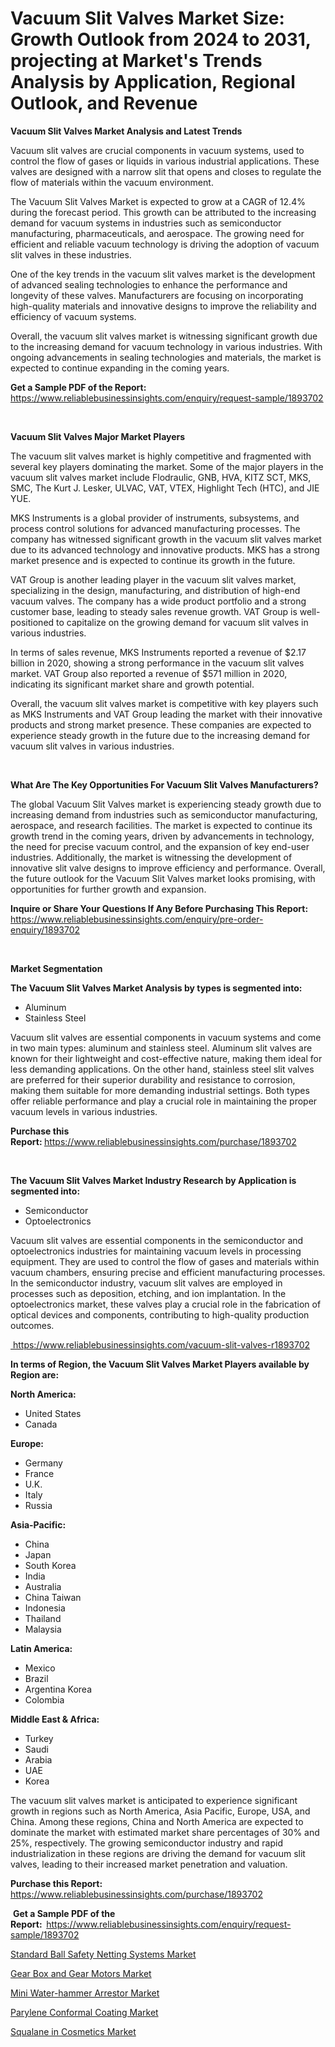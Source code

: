 <p><h1>Vacuum Slit Valves Market Size: Growth Outlook from 2024 to 2031, projecting at Market's Trends Analysis by Application, Regional Outlook, and Revenue</h1></p><p><strong>Vacuum Slit Valves Market Analysis and Latest Trends</strong></p>
<p><p>Vacuum slit valves are crucial components in vacuum systems, used to control the flow of gases or liquids in various industrial applications. These valves are designed with a narrow slit that opens and closes to regulate the flow of materials within the vacuum environment.</p><p>The Vacuum Slit Valves Market is expected to grow at a CAGR of 12.4% during the forecast period. This growth can be attributed to the increasing demand for vacuum systems in industries such as semiconductor manufacturing, pharmaceuticals, and aerospace. The growing need for efficient and reliable vacuum technology is driving the adoption of vacuum slit valves in these industries.</p><p>One of the key trends in the vacuum slit valves market is the development of advanced sealing technologies to enhance the performance and longevity of these valves. Manufacturers are focusing on incorporating high-quality materials and innovative designs to improve the reliability and efficiency of vacuum systems.</p><p>Overall, the vacuum slit valves market is witnessing significant growth due to the increasing demand for vacuum technology in various industries. With ongoing advancements in sealing technologies and materials, the market is expected to continue expanding in the coming years.</p></p>
<p><strong>Get a Sample PDF of the Report:&nbsp;</strong> <a href="https://www.reliablebusinessinsights.com/enquiry/request-sample/1893702">https://www.reliablebusinessinsights.com/enquiry/request-sample/1893702</a></p>
<p>&nbsp;</p>
<p><strong>Vacuum Slit Valves Major Market Players</strong></p>
<p><p>The vacuum slit valves market is highly competitive and fragmented with several key players dominating the market. Some of the major players in the vacuum slit valves market include Flodraulic, GNB, HVA, KITZ SCT, MKS, SMC, The Kurt J. Lesker, ULVAC, VAT, VTEX, Highlight Tech (HTC), and JIE YUE.</p><p>MKS Instruments is a global provider of instruments, subsystems, and process control solutions for advanced manufacturing processes. The company has witnessed significant growth in the vacuum slit valves market due to its advanced technology and innovative products. MKS has a strong market presence and is expected to continue its growth in the future.</p><p>VAT Group is another leading player in the vacuum slit valves market, specializing in the design, manufacturing, and distribution of high-end vacuum valves. The company has a wide product portfolio and a strong customer base, leading to steady sales revenue growth. VAT Group is well-positioned to capitalize on the growing demand for vacuum slit valves in various industries.</p><p>In terms of sales revenue, MKS Instruments reported a revenue of $2.17 billion in 2020, showing a strong performance in the vacuum slit valves market. VAT Group also reported a revenue of $571 million in 2020, indicating its significant market share and growth potential.</p><p>Overall, the vacuum slit valves market is competitive with key players such as MKS Instruments and VAT Group leading the market with their innovative products and strong market presence. These companies are expected to experience steady growth in the future due to the increasing demand for vacuum slit valves in various industries.</p></p>
<p>&nbsp;</p>
<p><strong>What Are The Key Opportunities For Vacuum Slit Valves Manufacturers?</strong></p>
<p><p>The global Vacuum Slit Valves market is experiencing steady growth due to increasing demand from industries such as semiconductor manufacturing, aerospace, and research facilities. The market is expected to continue its growth trend in the coming years, driven by advancements in technology, the need for precise vacuum control, and the expansion of key end-user industries. Additionally, the market is witnessing the development of innovative slit valve designs to improve efficiency and performance. Overall, the future outlook for the Vacuum Slit Valves market looks promising, with opportunities for further growth and expansion.</p></p>
<p><strong>Inquire or Share Your Questions If Any Before Purchasing This Report:</strong> <a href="https://www.reliablebusinessinsights.com/enquiry/pre-order-enquiry/1893702">https://www.reliablebusinessinsights.com/enquiry/pre-order-enquiry/1893702</a></p>
<p>&nbsp;</p>
<p><strong>Market Segmentation</strong></p>
<p><strong>The Vacuum Slit Valves Market Analysis by types is segmented into:</strong></p>
<p><ul><li>Aluminum</li><li>Stainless Steel</li></ul></p>
<p><p>Vacuum slit valves are essential components in vacuum systems and come in two main types: aluminum and stainless steel. Aluminum slit valves are known for their lightweight and cost-effective nature, making them ideal for less demanding applications. On the other hand, stainless steel slit valves are preferred for their superior durability and resistance to corrosion, making them suitable for more demanding industrial settings. Both types offer reliable performance and play a crucial role in maintaining the proper vacuum levels in various industries.</p></p>
<p><strong>Purchase this Report:&nbsp;</strong><a href="https://www.reliablebusinessinsights.com/purchase/1893702">https://www.reliablebusinessinsights.com/purchase/1893702</a></p>
<p>&nbsp;</p>
<p><strong>The Vacuum Slit Valves Market Industry Research by Application is segmented into:</strong></p>
<p><ul><li>Semiconductor</li><li>Optoelectronics</li></ul></p>
<p><p>Vacuum slit valves are essential components in the semiconductor and optoelectronics industries for maintaining vacuum levels in processing equipment. They are used to control the flow of gases and materials within vacuum chambers, ensuring precise and efficient manufacturing processes. In the semiconductor industry, vacuum slit valves are employed in processes such as deposition, etching, and ion implantation. In the optoelectronics market, these valves play a crucial role in the fabrication of optical devices and components, contributing to high-quality production outcomes.</p></p>
<p><a href="https://www.reliablebusinessinsights.com/vacuum-slit-valves-r1893702">&nbsp;https://www.reliablebusinessinsights.com/vacuum-slit-valves-r1893702</a></p>
<p><strong>In terms of Region, the Vacuum Slit Valves Market Players available by Region are:</strong></p>
<p>
    <p> <strong> North America: </strong>
        <ul>
            <li>United States</li>
            <li>Canada</li>
        </ul>
        </p> 
    <p> <strong> Europe: </strong>
        <ul>
            <li>Germany</li>
            <li>France</li>
            <li>U.K.</li>
            <li>Italy</li>
            <li>Russia</li>
        </ul>
        </p> 
    <p> <strong> Asia-Pacific: </strong>
        <ul>
            <li>China</li>
            <li>Japan</li>
            <li>South Korea</li>
            <li>India</li>
            <li>Australia</li>
            <li>China Taiwan</li>
            <li>Indonesia</li>
            <li>Thailand</li>
            <li>Malaysia</li>
        </ul>
        </p> 
    <p> <strong> Latin America: </strong>
        <ul>
            <li>Mexico</li>
            <li>Brazil</li>
            <li>Argentina Korea</li>
            <li>Colombia</li>
        </ul>
        </p> 
    <p> <strong> Middle East & Africa: </strong>
        <ul>
            <li>Turkey</li>
            <li>Saudi</li>
            <li>Arabia</li>
            <li>UAE</li>
            <li>Korea</li>
        </ul>
    </p>
    </p>
<p><p>The vacuum slit valves market is anticipated to experience significant growth in regions such as North America, Asia Pacific, Europe, USA, and China. Among these regions, China and North America are expected to dominate the market with estimated market share percentages of 30% and 25%, respectively. The growing semiconductor industry and rapid industrialization in these regions are driving the demand for vacuum slit valves, leading to their increased market penetration and valuation.</p></p>
<p><strong>Purchase this Report: </strong><a href="https://www.reliablebusinessinsights.com/purchase/1893702">https://www.reliablebusinessinsights.com/purchase/1893702</a></p>
<p>&nbsp;<strong>Get a Sample PDF of the Report:&nbsp;&nbsp;</strong><a href="https://www.reliablebusinessinsights.com/enquiry/request-sample/1893702">https://www.reliablebusinessinsights.com/enquiry/request-sample/1893702</a></p>
<p><strong></strong></p>
<p><p><a href="https://www.linkedin.com/pulse/global-standard-ball-safety-netting-systems-market-focus-application-kbgoe?trackingId=PvMWhnpKRjWXliaGbnPAaQ%3D%3D">Standard Ball Safety Netting Systems Market</a></p><p><a href="https://github.com/sydneyHaley871/Market-Research-Report-List-1/blob/main/gear-box-and-gear-motors-market.md">Gear Box and Gear Motors Market</a></p><p><a href="https://github.com/seamusocallaghan/Market-Research-Report-List-1/blob/main/mini-water-hammer-arrestor-market.md">Mini Water-hammer Arrestor Market</a></p><p><a href="https://www.linkedin.com/pulse/global-parylene-conformal-coating-market-size-trends-analysis-swr6f?trackingId=GjEBsydiRAiBHaPgmbAaKQ%3D%3D">Parylene Conformal Coating Market</a></p><p><a href="https://www.linkedin.com/pulse/global-squalane-cosmetics-market-exploring-share-trends-future-kionf?trackingId=AqMpwaDhSx%2B96KWTwXo7vQ%3D%3D">Squalane in Cosmetics Market</a></p></p>